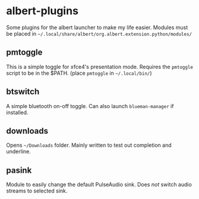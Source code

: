 # albert-plugins
Some plugins for the albert launcher to make my life easier. Modules must be placed in `~/.local/share/albert/org.albert.extension.python/modules/`

## pmtoggle
This is a simple toggle for xfce4's presentation mode. Requires the `pmtoggle` script to be in the $PATH. (place `pmtoggle` in `~/.local/bin/`)

## btswitch
A simple bluetooth on-off toggle. Can also launch `blueman-manager` if installed.

## downloads
Opens `~/Downloads` folder. Mainly written to test out completion and underline. 

## pasink
Module to easily change the default PulseAudio sink. Does *not* switch audio streams to selected sink.
